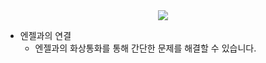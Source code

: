 <div align="center">
<img src="./../gif/Blind_Help.gif"/>
</div>

- 엔젤과의 연결
    - 엔젤과의 화상통화를 통해 간단한 문제를 해결할 수 있습니다.